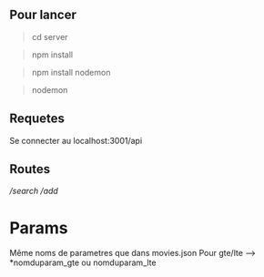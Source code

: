 ## Pour lancer

> cd server

> npm install

> npm install nodemon

> nodemon

## Requetes

Se connecter au localhost:3001/api

## Routes

*/search* 
*/add* 

# Params

Même noms de parametres que dans movies.json
Pour gte/lte --> *nomduparam_gte ou nomduparam_lte
